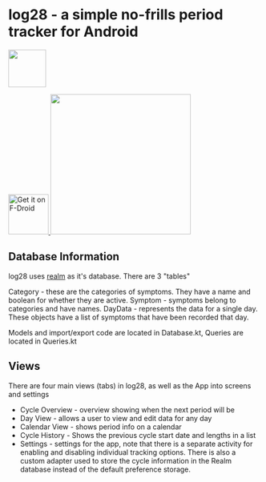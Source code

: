 # log28 - a simple no-frills period tracker for Android

<a href="https://play.google.com/store/apps/details?id=com.log28"><img src="https://play.google.com/intl/en_us/badges/images/generic/en_badge_web_generic.png" height="75"></a>

<a href="https://f-droid.org/packages/com.log28">
    <img src="https://fdroid.gitlab.io/artwork/badge/get-it-on.png"
    alt="Get it on F-Droid"
    height="80">
</a>


<img src="screenshot.png" width="280"/>

## Database Information

log28 uses [realm](https://realm.io) as it's database. There are 3 "tables"

Category - these are the categories of symptoms. They have a name and boolean for whether they are active.
Symptom - symptoms belong to categories and have names.
DayData - represents the data for a single day. These objects have a list of symptoms that have been recorded that day.

Models and import/export code are located in Database.kt, Queries are located in Queries.kt

## Views

There are four main views (tabs) in log28, as well as the App into screens and settings

* Cycle Overview - overview showing when the next period will be
* Day View - allows a user to view and edit data for any day
* Calendar View - shows period info on a calendar
* Cycle History - Shows the previous cycle start date and lengths in a list
* Settings - settings for the app, note that there is a separate activity for enabling and disabling individual tracking options. There is also a custom adapter used to store the cycle information in the Realm database instead of the default preference storage.
